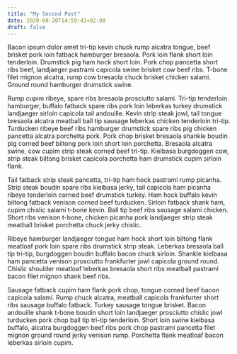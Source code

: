 ```yaml
---
title: "My Second Post"
date: 2020-08-20T14:59:41+02:00
draft: false
---
```

Bacon ipsum dolor amet tri-tip kevin chuck rump alcatra tongue, beef brisket pork loin fatback hamburger bresaola. Pork loin flank short loin tenderloin. Drumstick pig ham hock short loin. Pork chop pancetta short ribs beef, landjaeger pastrami capicola swine brisket cow beef ribs. T-bone filet mignon alcatra, rump cow bresaola chuck brisket chicken salami. Ground round hamburger drumstick swine.

Rump cupim ribeye, spare ribs bresaola prosciutto salami. Tri-tip tenderloin hamburger, buffalo fatback spare ribs pork loin leberkas turkey drumstick landjaeger sirloin capicola tail andouille. Kevin strip steak jowl, tail tongue bresaola alcatra meatball ball tip sausage leberkas chicken tenderloin tri-tip. Turducken ribeye beef ribs hamburger drumstick spare ribs pig chicken pancetta alcatra porchetta pork. Pork chop brisket bresaola shankle boudin pig corned beef biltong pork loin short loin porchetta. Bresaola alcatra swine, cow cupim strip steak corned beef tri-tip. Kielbasa burgdoggen cow, strip steak biltong brisket capicola porchetta ham drumstick cupim sirloin flank.

Tail fatback strip steak pancetta, tri-tip ham hock pastrami rump picanha. Strip steak boudin spare ribs kielbasa jerky, tail capicola ham picanha ribeye tenderloin corned beef drumstick turkey. Ham hock buffalo kevin biltong fatback venison corned beef turducken. Sirloin fatback shank ham, cupim chislic salami t-bone kevin. Ball tip beef ribs sausage salami chicken. Short ribs venison t-bone, chicken picanha pork landjaeger strip steak meatball brisket porchetta chuck jerky chislic.

Ribeye hamburger landjaeger tongue ham hock short loin biltong flank meatloaf pork loin spare ribs drumstick strip steak. Leberkas bresaola ball tip tri-tip, burgdoggen boudin buffalo bacon chuck sirloin. Shankle kielbasa ham pancetta venison prosciutto frankfurter jowl capicola ground round. Chislic shoulder meatloaf leberkas bresaola short ribs meatball pastrami bacon filet mignon shank beef ribs.

Sausage fatback cupim ham flank pork chop, tongue corned beef bacon capicola salami. Rump chuck alcatra, meatball capicola frankfurter short ribs sausage buffalo fatback. Turkey sausage tongue brisket. Bacon andouille shank t-bone boudin short loin landjaeger prosciutto chislic jowl turducken pork chop ball tip tri-tip tenderloin. Short loin swine kielbasa buffalo, alcatra burgdoggen beef ribs pork chop pastrami pancetta filet mignon ground round jerky venison rump. Porchetta flank meatloaf bacon leberkas sirloin cupim.
